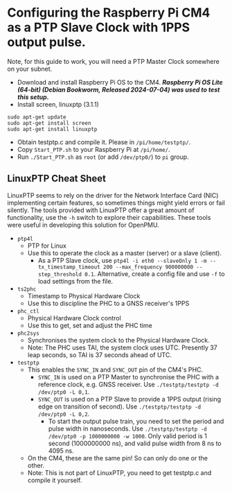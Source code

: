 # Configuring the Raspberry Pi CM4 as a PTP Slave Clock with 1PPS output pulse.

Note, for this guide to work, you will need a PTP Master Clock somewhere on your subnet.

* Download and install Raspberry Pi OS to the CM4.  ___Raspberry Pi OS Lite (64-bit) (Debian Bookworm, Released 2024-07-04) was used to test this setup.___
* Install screen, linuxptp (3.1.1)

```
sudo apt-get update
sudo apt-get install screen
sudo apt-get install linuxptp
```

* Obtain testptp.c and compile it.  Please in ```/pi/home/testptp/```.
* Copy ```Start_PTP.sh``` to your Raspberry Pi at ```/pi/home/```.  
* Run ```./Start_PTP.sh``` as ```root``` (or add ```/dev/ptp0/```) to ```pi``` group.



## LinuxPTP Cheat Sheet

LinuxPTP seems to rely on the driver for the Network Interface Card (NIC) implementing certain features, so sometimes things might yield errors or fail silently.  The tools provided with LinuxPTP offer a great amount of functionality, use the ```-h``` switch to explore their capabilities.  These tools were useful in developing this solution for OpenPMU.

* ```ptp4l```
  - PTP for Linux
  - Use this to operate the clock as a master (server) or a slave (client).
    - As a PTP Slave clock, use ```ptp4l -i eth0 --slaveOnly 1 -m --tx_timestamp_timeout 200 --max_frequency 900000000 --step_threshold 0.1```.  Alternative, create a config file and use ```-f``` to load settings from the file.
* ```ts2phc```
  - Timestamp to Physical Hardware Clock
  - Use this to discipline the PHC to a GNSS receiver's 1PPS
* ```phc_ctl```
  - Physical Hardware Clock control
  - Use this to get, set and adjust the PHC time
* ```phc2sys```
  - Synchronises the system clock to the Physical Hardware Clock.
  - Note: The PHC uses TAI, the system clock uses UTC.  Presently 37 leap seconds, so TAI is 37 seconds ahead of UTC.
* ```testptp```
  - This enables the ```SYNC_IN``` and ```SYNC_OUT``` pin of the CM4's PHC.
    - ```SYNC_IN``` is used on a PTP Master to synchronise the PHC with a reference clock, e.g. GNSS receiver.  Use ```./testptp/testptp -d /dev/ptp0 -L 0,1```.
    - ```SYNC_OUT``` is used on a PTP Slave to provide a 1PPS output (rising edge on transition of second).  Use ```./testptp/testptp -d /dev/ptp0 -L 0,2```.
      - To start the output pulse train, you need to set the period and pulse width in nanoseconds.  Use ```./testptp/testptp -d /dev/ptp0 -p 1000000000 -w 1000```.  Only valid period is 1 second (1000000000 ns), and valid pulse width from 8 ns to 4095 ns.
  - On the CM4, these are the same pin!  So can only do one or the other.
  - Note: This is not part of LinuxPTP, you need to get testptp.c and compile it yourself.
